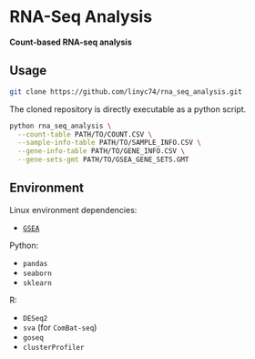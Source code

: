 # RNA-Seq Analysis

**Count-based RNA-seq analysis**

## Usage

```bash
git clone https://github.com/linyc74/rna_seq_analysis.git
```

The cloned repository is directly executable as a python script.

```bash
python rna_seq_analysis \
  --count-table PATH/TO/COUNT.CSV \
  --sample-info-table PATH/TO/SAMPLE_INFO.CSV \
  --gene-info-table PATH/TO/GENE_INFO.CSV \
  --gene-sets-gmt PATH/TO/GSEA_GENE_SETS.GMT
```

## Environment

Linux environment dependencies:
- [`GSEA`](https://www.gsea-msigdb.org/gsea/downloads.jsp)

Python:
- `pandas`
- `seaborn`
- `sklearn`

R:
- `DESeq2`
- `sva` (for `ComBat-seq`)
- `goseq`
- `clusterProfiler`
